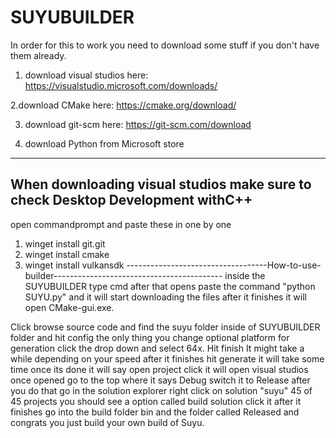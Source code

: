 # SUYUBUILDER
In order for this to work you need to download some stuff if you don't have them already.

1. download visual studios here: https://visualstudio.microsoft.com/downloads/

2.download CMake here: https://cmake.org/download/ 

3. download git-scm here: https://git-scm.com/download

4. download Python from Microsoft store
----------------------------------------------------------------------------------------------
When downloading visual studios make sure to check Desktop Development withC++
----------------------------------------------------------------------------------------------
open commandprompt and paste these in one by one 
1. winget install git.git 
2. winget install cmake
3. winget install vulkansdk
-----------------------------------How-to-use-builder------------------------------------------
inside the SUYUBUILDER type cmd after that opens paste the command "python SUYU.py" and it 
will start downloading the files after it finishes it will open CMake-gui.exe.  

Click browse source code and find the suyu folder inside of SUYUBUILDER folder and hit config
the only thing you change optional platform for generation click the drop down and select 64x.
Hit finish It might take a while depending on your speed after it finishes hit generate it 
will take some time once its done it will say open project click it will open visual studios once
opened go to the top where it says Debug switch it to Release after you do that go in the solution
 explorer right click on solution "suyu" 45 of 45 projects you should see a option
called build solution click it after it finishes go into the build folder bin and the folder
called Released and congrats you just build your own build of Suyu.
